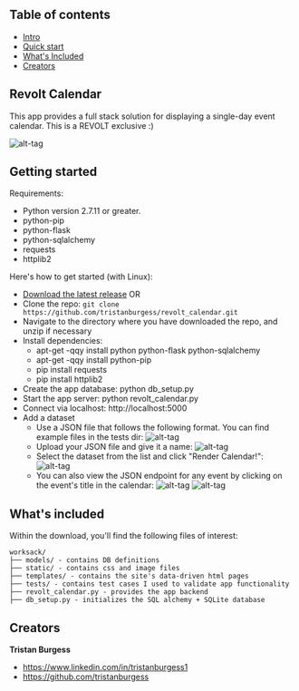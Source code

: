 ## Table of contents

* [Intro](#revolt-calendar)
* [Quick start](#getting-started)
* [What's Included](#whats-included)
* [Creators](#creators)

## Revolt Calendar
This app provides a full stack solution for displaying a single-day event
calendar. This is a REVOLT exclusive :)

![alt-tag](http://i.imgur.com/R0lkGNz.png)

## Getting started

Requirements:

* Python version 2.7.11 or greater.
* python-pip
* python-flask 
* python-sqlalchemy
* requests
* httplib2

Here's how to get started (with Linux):

* [Download the latest release](https://github.com/tristanburgess/revolt_calendar/archive/master.zip) OR
* Clone the repo: `git clone https://github.com/tristanburgess/revolt_calendar.git`
* Navigate to the directory where you have downloaded the repo, and unzip if necessary
* Install dependencies:
    * apt-get -qqy install python python-flask python-sqlalchemy
    * apt-get -qqy install python-pip
    * pip install requests
    * pip install httplib2
* Create the app database: python db_setup.py
* Start the app server: python revolt_calendar.py
* Connect via localhost: http://localhost:5000
* Add a dataset
    * Use a JSON file that follows the following format. You can find example files in the tests dir:
    ![alt-tag](http://i.imgur.com/II2Mswa.png)
    * Upload your JSON file and give it a name:
    ![alt-tag](http://i.imgur.com/bUFut0W.png)
    * Select the dataset from the list and click "Render Calendar!":
    ![alt-tag](http://i.imgur.com/HJ25vgg.png)
    * You can also view the JSON endpoint for any event by clicking on the event's title in the calendar:
    ![alt-tag](http://i.imgur.com/4tFLQy5.png)
    ![alt-tag](http://i.imgur.com/T2jspjE.png)

## What's included

Within the download, you'll find the following files of interest:

```
worksack/
├── models/ - contains DB definitions
├── static/ - contains css and image files
├── templates/ - contains the site's data-driven html pages
├── tests/ - contains test cases I used to validate app functionality
├── revolt_calendar.py - provides the app backend
├── db_setup.py - initializes the SQL alchemy + SQLite database
```


## Creators

**Tristan Burgess**

* <https://www.linkedin.com/in/tristanburgess1>
* <https://github.com/tristanburgess>
